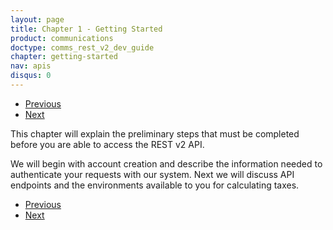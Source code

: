 ```yaml
---
layout: page
title: Chapter 1 - Getting Started
product: communications
doctype: comms_rest_v2_dev_guide
chapter: getting-started
nav: apis
disqus: 0
---
```


<ul class="pager">
  <li class="previous"><a href="/communications/dev-guide/"><i class="glyphicon glyphicon-chevron-left"></i>Previous</a></li>
  <li class="next"><a href="/communications/dev-guide/getting-started/account-creation/">Next<i class="glyphicon glyphicon-chevron-right"></i></a></li>
</ul>

This chapter will explain the preliminary steps that must be completed before you are able to access the REST v2 API.

We will begin with account creation and describe the information needed to authenticate your requests with our system. Next we will discuss API endpoints and the environments available to you for calculating taxes.


<ul class="pager">
  <li class="previous"><a href="/communications/dev-guide/"><i class="glyphicon glyphicon-chevron-left"></i>Previous</a></li>
  <li class="next"><a href="/communications/dev-guide/getting-started/account-creation/">Next<i class="glyphicon glyphicon-chevron-right"></i></a></li>
</ul>